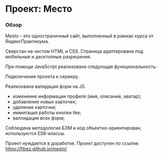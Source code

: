 # Проект: Место

### Обзор

Mesto - это одностраничный сайт, выполненный в рамках курса от ЯндексПрактикума.

Сверстан на чистом HTML и CSS. Страница адаптирована под мобильные и десктопные разрешения.

При помощи JavaScript реализована следующая функциональность:

Подключение проекта к серверу.

Реализована валидация форм на JS.

- изменение информации профиля (имя, описание, аватар);
- добавление новых карточек;
- удаление карточки;
- иммитация работы кнопки like;
- валлидация всех форм;

Соблюдена методология БЭМ и код объектно-ориентирован, используются ES6-классы.

Проект нуждается в доработке.
Проект доступен по ссылке: https://fibez.github.io/mesto/
